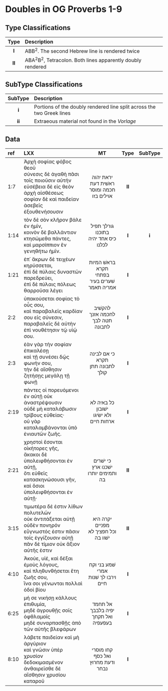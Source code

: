 # Doubles in OG Proverbs 1-9

## Type Classifications
| Type      | Description                                                                     |
| :----:    | :-------                                                                        |
| <b>I</b>  | ABB<sup>2</sup>. The second Hebrew line is rendered twice                       |
| <b>II</b> | ABA<sup>2</sup>B<sup>2</sup>, Tetracolon. Both lines apparently doubly rendered |


## SubType Classifications
| SubType   | Description                                                           |
| :----:    | :--------                                                             |
| <b>i</b>  | Portions of the doubly rendered line split across the two Greek lines |
| <b>ii</b> | Extraeous material not found in the _Vorlage_                         |

## Data
| ref | LXX  | MT | Type    | SubType |
| :---- | :---  | :------: | :-----: | :-----: |
| 1:7 | Ἀρχὴ σοφίας φόβος θεοῦ<br>σύνεσις δὲ ἀγαθὴ πᾶσι τοῖς ποιοῦσιν αὐτήν<br>εὐσέβεια δὲ εἰς θεὸν ἀρχὴ αἰσθέσεως <br>σοφίαν δὲ καὶ παιδείαν ἀσεβεῖς ἐξουθενήσουσιν | יראת יהוה ראשׁית דעת <br> חכמה ומוסר אוילים בזו |   <b>II</br> | |
| 1:14| τὸν δὲ σὸν κλῆρον βάλε ἐν ἡμῖν,<br>κοινὸν δὲ βαλλάντιον κτησώμεθα πάντες,<br>καὶ μαρσίππιον ἓν γενηθήτω ἡμῖν. | גורלך תפיל בתוכנו<br>כיס אחד יהיה לכלנו    |     <b>I</b> | <b>i</b> |
| 1:21 | ἐπ᾿ ἄκρων δὲ τειχέων κηρύσσεται,<br>ἐπὶ δὲ πύλαις δυναστῶν παρεδρεύει,<br>ἐπὶ δὲ πύλαις πόλεως θαρροῦσα λέγει | בראשׁ המיות תקרא<br> בפתחי שׁערים בעיר אמריה תאמר      |    <b>I</b> |  |
| 2:2 | ὑπακούσεται σοφίας τὸ οὖς σου,<br>καὶ παραβαλεῖς καρδίαν σου εἰς σύνεσιν,<br>παραβαλεῖς δὲ αὐτὴν ἐπὶ νουθέτησιν τῷ υἱῷ σου. |להקשׁיב לחכמה אזנך<br> תטה לבך לתבונה      | <b>I</b> | |
| 2:3 | ἐὰν γὰρ τὴν σοφίαν ἐπικαλέσῃ<br>καὶ τῇ συνέσει δῷς φωνήν σου,<br>τὴν δὲ αἴσθησιν ζητήσῃς μεγάλῃ τῇ φωνῇ  | כי אם לבינה תקרא<br> לתבונה תתן קולך     |  <b>I</b> | |
| 2:19 | πάντες οἱ πορευόμενοι ἐν αὐτῇ οὐκ ἀναστρέψουσιν<br>οὐδὲ μὴ καταλάβωσιν τρίβους εὐθείας·<br>οὐ γὰρ καταλαμβάνονται ὑπὸ ἐνιαυτῶν ζωῆς. | כל באיה לא ישׁובון<br> ולא ישׂיגו ארחות חיים| <b>I</b> | |
| 2:21 | χρηστοὶ ἔσονται οἰκήτορες γῆς,<br>ἄκακοι δὲ ὑπολειφθήσονται ἐν αὐτῇ,<br>ὅτι εὐθεῖς κατασκηνώσουσι γῆν,<br>καὶ ὅσιοι ὑπολειφθήσονται ἐν αὐτῇ· | כי ישׁרים ישׁכנו ארץ<br> ותמימים יותרו בה | <b>II</b> | |
| 3:15 | τιμωτέρα δέ ἐστιν λίθων πολυτελῶν<br>οὐκ ἀντιτάξεται αὐτῇ οὐδὲν πονηρόν<br>εὔγνωστός ἐστιν πᾶσιν τοῖς ἐγγίζουσιν αὐτῇ<br>πᾶν δὲ τίμιον οὐκ ἄξιον αὐτῆς ἐστιν | יקרה היא מפניים<br> וכל חפציך לא ישׁוו בה     | <b>II</b> | |
| 4:10 | Ἀκούε, υἱέ, καὶ δέξαι ἐμοὺς λόγους,<br>καὶ πληθυνθήσεται ἔτη ζωῆς σου,<br>ἵνα σοι γένωνται πολλαὶ ὁδοὶ βίου | שׁמע בני וקח אמרי<br> וירבו לך שׁנות חיים     | <b>I</b> | |
| 6:25 | μή σε νικήσῃ κάλλους ἐπιθυμία,<br>μηδὲ ἀγρουθῇς σοῖς ὀφθλαμοῖς<br>μηδὲ συναρπασθῇς ἀπὸ τῶν αὐτῆς βλεφάρων | אל תחמד יפיה בלבבך<br> ואל תקחך בעפעפיה      | <b>I</br> | |
| 8:10 | λάβετε παιδείαν καὶ μὴ ἀργύριον<br>καὶ γνῶσιν ὑπὲρ χρυσίον δεδοκιμασμένον<br>ἀνθαιρεῖσθε δὲ αἴσθησιν χρυσίου καταροῦ | קחו מוסרי ואל כסף<br> ודעת מחרוץ נבחר     | <b>I</br> | |



